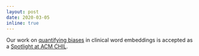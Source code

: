 ```yaml
---
layout: post
date: 2020-03-05
inline: true
---
```


Our work on [quantifying biases](https://dl.acm.org/doi/abs/10.1145/3368555.3384448) in clinical word embeddings is accepted as a [Spotlight at ACM CHIL](https://www.chilconference.org/).
